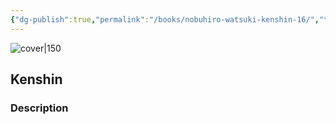 ```yaml
---
{"dg-publish":true,"permalink":"/books/nobuhiro-watsuki-kenshin-16/","title":"\"Kenshin\"","tags":["manga","Fantasy"]}
---
```




![cover|150](http://books.google.com/books/content?id=7UvkXwAACAAJ&printsec=frontcover&img=1&zoom=1&source=gbs_api)

## Kenshin

### Description


```